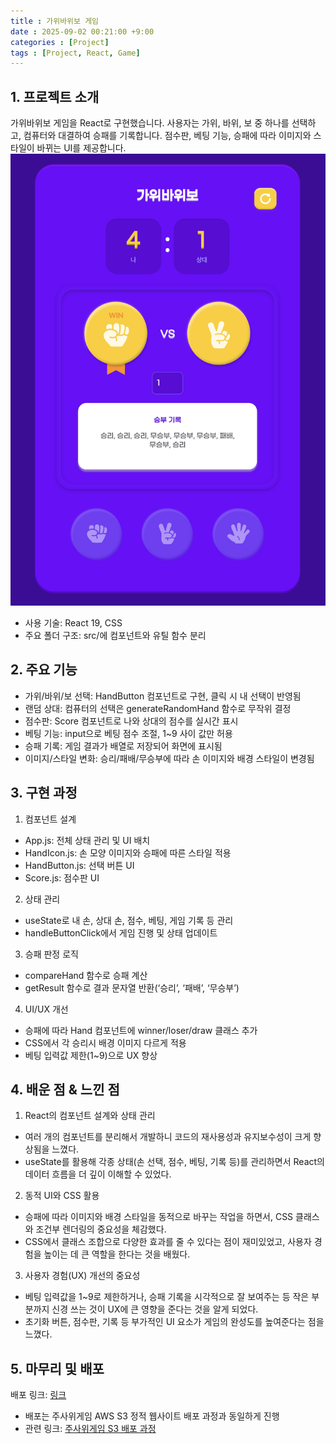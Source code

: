 ```yaml
---
title : 가위바위보 게임
date : 2025-09-02 00:21:00 +9:00
categories : [Project]
tags : [Project, React, Game]
---
```

## 1. 프로젝트 소개
가위바위보 게임을 React로 구현했습니다. 사용자는 가위, 바위, 보 중 하나를 선택하고, 컴퓨터와 대결하여 승패를 기록합니다. 점수판, 베팅 기능, 승패에 따라 이미지와 스타일이 바뀌는 UI를 제공합니다.
![image](../assets/screenshot/rock-scissor-paper.png)
- 사용 기술: React 19, CSS
- 주요 폴더 구조: src/에 컴포넌트와 유틸 함수 분리

## 2. 주요 기능
- 가위/바위/보 선택: HandButton 컴포넌트로 구현, 클릭 시 내 선택이 반영됨
- 랜덤 상대: 컴퓨터의 선택은 generateRandomHand 함수로 무작위 결정
- 점수판: Score 컴포넌트로 나와 상대의 점수를 실시간 표시
- 베팅 기능: input으로 베팅 점수 조절, 1~9 사이 값만 허용
- 승패 기록: 게임 결과가 배열로 저장되어 화면에 표시됨
- 이미지/스타일 변화: 승리/패배/무승부에 따라 손 이미지와 배경 스타일이 변경됨

## 3. 구현 과정
1. 컴포넌트 설계
- App.js: 전체 상태 관리 및 UI 배치
- HandIcon.js: 손 모양 이미지와 승패에 따른 스타일 적용
- HandButton.js: 선택 버튼 UI
- Score.js: 점수판 UI

2. 상태 관리
- useState로 내 손, 상대 손, 점수, 베팅, 게임 기록 등 관리
- handleButtonClick에서 게임 진행 및 상태 업데이트

3. 승패 판정 로직
- compareHand 함수로 승패 계산
- getResult 함수로 결과 문자열 반환(‘승리’, ‘패배’, ‘무승부’)

4. UI/UX 개선
- 승패에 따라 Hand 컴포넌트에 winner/loser/draw 클래스 추가
- CSS에서 각 승리시 배경 이미지 다르게 적용
- 베팅 입력값 제한(1~9)으로 UX 향상

## 4. 배운 점 & 느낀 점
1. React의 컴포넌트 설계와 상태 관리
- 여러 개의 컴포넌트를 분리해서 개발하니 코드의 재사용성과 유지보수성이 크게 향상됨을 느꼈다.
- useState를 활용해 각종 상태(손 선택, 점수, 베팅, 기록 등)를 관리하면서 React의 데이터 흐름을 더 깊이 이해할 수 있었다. 

2. 동적 UI와 CSS 활용
- 승패에 따라 이미지와 배경 스타일을 동적으로 바꾸는 작업을 하면서, CSS 클래스와 조건부 렌더링의 중요성을 체감했다.
- CSS에서 클래스 조합으로 다양한 효과를 줄 수 있다는 점이 재미있었고, 사용자 경험을 높이는 데 큰 역할을 한다는 것을 배웠다.

3. 사용자 경험(UX) 개선의 중요성
- 베팅 입력값을 1~9로 제한하거나, 승패 기록을 시각적으로 잘 보여주는 등 작은 부분까지 신경 쓰는 것이 UX에 큰 영향을 준다는 것을 알게 되었다.
- 초기화 버튼, 점수판, 기록 등 부가적인 UI 요소가 게임의 완성도를 높여준다는 점을 느꼈다.

## 5. 마무리 및 배포
배포 링크: [링크](http://rock-scissor-paper.react.seony.s3-website.ap-northeast-2.amazonaws.com/)
- 배포는 주사위게임 AWS S3 정적 웹사이트 배포 과정과 동일하게 진행
- 관련 링크: [주사위게임 S3 배포 과정](./2025-09-02-주사위-게임-s3-배포.md)